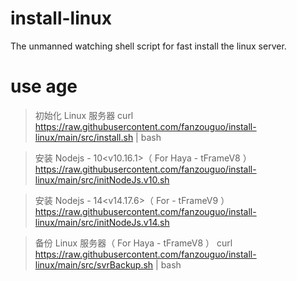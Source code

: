 # install-linux
The unmanned watching shell script for fast install the linux server.

# use age

> 初始化 Linux 服务器
curl https://raw.githubusercontent.com/fanzouguo/install-linux/main/src/install.sh | bash

> 安装 Nodejs - 10<v10.16.1>（ For Haya - tFrameV8 ）
https://raw.githubusercontent.com/fanzouguo/install-linux/main/src/initNodeJs.v10.sh

> 安装 Nodejs - 14<v14.17.6>（ For - tFrameV9 ）
https://raw.githubusercontent.com/fanzouguo/install-linux/main/src/initNodeJs.v14.sh

> 备份 Linux 服务器（ For Haya - tFrameV8 ）
curl https://raw.githubusercontent.com/fanzouguo/install-linux/main/src/svrBackup.sh | bash
